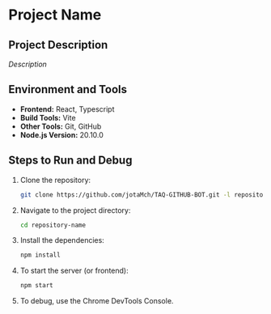 # Project Name

## Project Description

_Description_

## Environment and Tools

- **Frontend:** React, Typescript
- **Build Tools:** Vite
- **Other Tools:** Git, GitHub
- **Node.js Version:** 20.10.0

## Steps to Run and Debug

1. Clone the repository:
    ```bash
    git clone https://github.com/jotaMch/TAQ-GITHUB-BOT.git -l repository-name
    ```

2. Navigate to the project directory:
    ```bash
    cd repository-name
    ```

3. Install the dependencies:
    ```bash
    npm install
    ```

4. To start the server (or frontend):
    ```bash
    npm start
    ```

5. To debug, use the Chrome DevTools Console.
